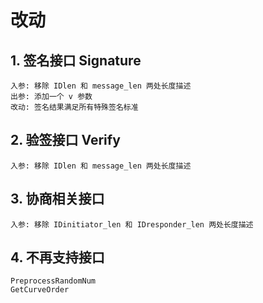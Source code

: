 # 改动

## 1. 签名接口 Signature
```$xslt
入参: 移除 IDlen 和 message_len 两处长度描述
出参: 添加一个 v 参数
改动: 签名结果满足所有特殊签名标准
```

## 2. 验签接口 Verify
```$xslt
入参: 移除 IDlen 和 message_len 两处长度描述
```

## 3. 协商相关接口
```$xslt
入参: 移除 IDinitiator_len 和 IDresponder_len 两处长度描述
```

## 4. 不再支持接口
```$xslt
PreprocessRandomNum
GetCurveOrder
```
